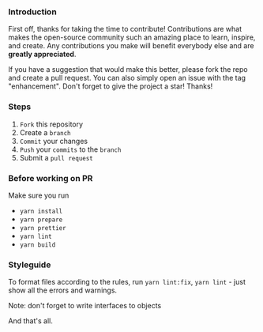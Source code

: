 ### Introduction

First off, thanks for taking the time to contribute! Contributions are what makes the open-source community such an amazing place to learn, inspire, and create. Any contributions you make will benefit everybody else and are **greatly appreciated**.

If you have a suggestion that would make this better, please fork the repo and create a pull request. You can also simply open an issue with the tag "enhancement". Don't forget to give the project a star! Thanks!

### Steps

1. `Fork` this repository
2. Create a `branch`
3. `Commit` your changes
4. `Push` your `commits` to the `branch`
5. Submit a `pull request`

### Before working on PR

Make sure you run

- `yarn install`
- `yarn prepare`
- `yarn prettier`
- `yarn lint`
- `yarn build`

### Styleguide

To format files according to the rules, run `yarn lint:fix`, `yarn lint` - just show all the errors and warnings.

Note: don't forget to write interfaces to objects

And that's all.
